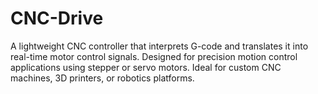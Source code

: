 # CNC-Drive
 A lightweight CNC controller that interprets G-code and translates it into real-time motor control signals. Designed for precision motion control applications using stepper or servo motors. Ideal for custom CNC machines, 3D printers, or robotics platforms.
